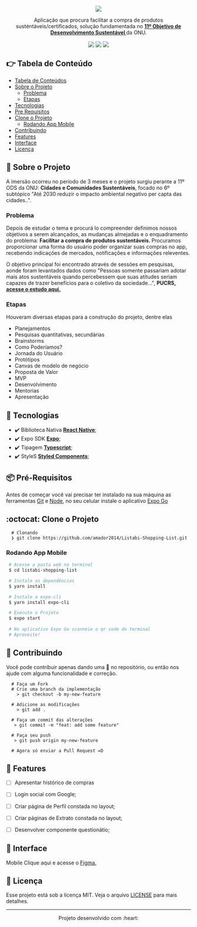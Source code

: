 
<p align="center" >
  <img align="center"src="https://i.pinimg.com/originals/7c/7f/56/7c7f5698fd9a5adb4761224fe849d071.jpg" />
</p>

<p align="center">
  Aplicação que procura facilitar a compra de produtos susténtáveis/certificados, solução fundamentada no <strong><a href="https://odsbrasil.gov.br/">11º Objetivo de Desenvolvimento Sustentável </a></strong> da ONU.
</p>

<p align="center" >
  <img align="center" src="https://img.shields.io/github/last-commit/amador2014/Listabi-Shopping-List">
  <img align="center" src="https://img.shields.io/github/languages/count/amador2014/Listabi-Shopping-List" />
  <img align="center" src="https://img.shields.io/github/languages/top/amador2014/Listabi-Shopping-List" />
</p>

<div id="tabela-de-conteudo" />

## :point_right: Tabela de Conteúdo
- [Tabela de Conteúdos](#tabela-de-conteudo)
- [Sobre o Projeto](#about)   
  - [Problema](#problem)
  - [Etapas](#steps)
- [Tecnologias](#tech)
- [Pre Requisitos](#pre-requisitos)
- [Clone o Projeto](#clonando)
  - [Rodando App Mobile](#run)
- [Contribuindo](#contribute) 
- [Features](#features)
- [Interface](#layout)
- [Licença](#licenca)


<div id="about" />

## :speech_balloon:	Sobre o Projeto

<p>
 A imersão ocorreu no período de 3 meses e o projeto surgiu perante a 11º ODS da ONU: <strong> Cidades e Comunidades Sustentáveis</strong>, focado no 6º subtópico "Até 2030 reduzir o impacto ambiental negativo per capta das cidades..". 
</p>

<div id="problem" />

### Problema
<p>
 Depois de estudar o tema e procurá lo compreender definimos nossos objetivos a serem alcançados, as mudanças almejadas e o enquadramento do problema: <strong>Facilitar a compra de produtos sustentáveis. </strong> Procuramos proporcionar uma forma do usuário poder organizar suas compras no app, recebendo indicações de mercados, notificações e informações releventes.
  
 O objetivo principal foi encontrado através de sessões em pesquisas, aonde foram levantados dados como "Pessoas somente passariam adotar mais atos sustentáveis quando percebessem que suas atitudes seriam capazes de trazer benefícios para o coletivo da sociedade...", <strong>PUCRS, <a href="https://www.pucrs.br/blog/sustentabilidade-cresce-entre-os-jovens-brasileiros-aponta-estudo-da-pucrs/">acesse o estudo aqui.</a></strong>  
</p>

<div id="steps" />

###	Etapas

Houveram diversas etapas para a construção do projeto, dentre elas 
- Planejamentos 
- Pesquisas quantitativas, secundárias 
- Brainstorms 
- Como Poderíamos? 
- Jornada do Usuário 
- Protótipos 
- Canvas de modelo de negócio 
- Proposta de Valor 
- MVP 
- Desenvolvimento 
- Mentorias 
- Apresentação


<div id="tech" />

## :rocket: Tecnologias
- :heavy_check_mark: Biblioteca Nativa **[React Native](https://reactnative.dev/)**;
- :heavy_check_mark: Expo SDK **[Expo](https://expo.io/)**;
- :heavy_check_mark: Tipagem **[Typescript](https://www.typelang.org/)**;
- :heavy_check_mark: StyleS **[Styled Components](https://reactnative.dev/)**;

<div id="pre-requisitos" />

## 📦️ Pré-Requisitos
Antes de começar você vai precisar ter instalado na sua máquina as ferramentas [Git](https://git-scm.com/downloads) e [Node](https://nodejs.org/en/), no seu celular instale o aplicativo [Expo Go](https://play.google.com/store/apps/details?id=host.exp.exponent&hl=pt_BR&gl=US)


<div id="clonando" />

## :octocat: Clone o Projeto
```git
  # Clonando
  ❯ git clone https://github.com/amador2014/Listabi-Shopping-List.git
 ```

<div id="run" />

### Rodando App Mobile

```bash
 # Acesse a pasta web no terminal
 $ cd listabi-shopping-list

 # Instale as dependências
 $ yarn install

 # Instale a expo-cli
 $ yarn install expo-cli

 # Execute o Projeto
 $ expo start 
 
 # No aplicativo Expo Go scanneie o qr code do terminal
 # Aproveite!
```

<div id="contribute" />

## :tada: Contribuindo

Você pode contribuir apenas dando uma :star2: no repositório, ou então nos ajude com alguma funcionalidade e correção.

```
  # Faça um Fork
  # Crie uma branch da implementação
    > git checkout -b my-new-feature
  
  # Adicione as modificações
    > git add .
    
  # Faça um commit das alterações
   > git commit -m "feat: add some feature"
   
  # Faça seu push
   > git push origin my-new-feature
   
  # Agora só enviar a Pull Request =D
 ```

 <div id="features" />
 
 ## :ring: Features
- [ ] Apresentar histórico de compras
- [ ] Login social com Google;
- [ ] Criar página de Perfil constada no layout;
- [ ] Criar páginas de Extrato constada no layout;
- [ ] Desenvolver componente questionátio;


<div id="layout" />

## 🎨 Interface 

 Mobile
Clique aqui e acesse o [Figma.](https://www.figma.com/file/CYnxQ2lg5PvNWWxOZxHbGh/SENAI-3T---LISTABI?node-id=0%3A1)


<div id="licenca" />

## :memo: Licença
Esse projeto está sob a licença MIT. Veja o arquivo [LICENSE](LICENSE.md) para mais detalhes.

---

<p align="center" > 
   Projeto desenvolvido com :heart:
</p>






